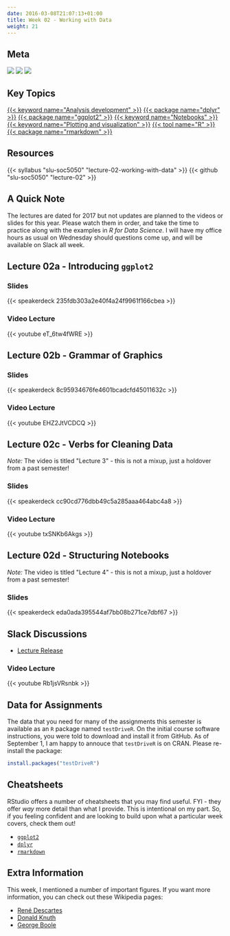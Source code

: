 ```yaml
---
date: 2016-03-08T21:07:13+01:00
title: Week 02 - Working with Data
weight: 21
---
```


## Meta
![](https://img.shields.io/badge/semester-fall%202018-orange.svg) ![](https://img.shields.io/badge/release-draft-red.svg) [![](https://img.shields.io/badge/last%20update-2018--09--03-brightgreen.svg)](https://github.com/slu-soc5050/lecture-02/blob/master/NEWS_SITE.md)

## Key Topics
[{{< keyword name="Analysis development" >}}](/topic-index/#a-d)
[{{< package name="dplyr" >}}](/topic-index/#a-d)
[{{< package name="ggplot2" >}}](/topic-index/#e-h)
[{{< keyword name="Notebooks" >}}](/topic-index/#m-p)
[{{< keyword name="Plotting and visualization" >}}](/topic-index/#m-p)
[{{< tool name="R" >}}](/topic-index/#q-t)
[{{< package name="rmarkdown" >}}](/topic-index/#q-t)

## Resources

{{< syllabus "slu-soc5050" "lecture-02-working-with-data" >}}
{{< github "slu-soc5050" "lecture-02" >}}

## A Quick Note
The lectures are dated for 2017 but not updates are planned to the videos or slides for this year. Please watch them in order, and take the time to practice along with the examples in *R for Data Science*. I will have my office hours as usual on Wednesday should questions come up, and will be available on Slack all week.

## Lecture 02a - Introducing `ggplot2`
### Slides
{{< speakerdeck 235fdb303a2e40f4a24f9961f166cbea >}}

### Video Lecture
{{< youtube eT_6tw4fWRE >}}

## Lecture 02b - Grammar of Graphics
### Slides
{{< speakerdeck 8c95934676fe4601bcadcfd45011632c >}}

### Video Lecture
{{< youtube EHZ2JtVCDCQ >}}

## Lecture 02c - Verbs for Cleaning Data
*Note:* The video is titled "Lecture 3" - this is not a mixup, just a holdover from a past semester!

### Slides
{{< speakerdeck cc90cd776dbb49c5a285aaa464abc4a8 >}}

### Video Lecture
{{< youtube txSNKb6Akgs >}}

## Lecture 02d - Structuring Notebooks
*Note:* The video is titled "Lecture 4" - this is not a mixup, just a holdover from a past semester!

### Slides
{{< speakerdeck eda0ada395544af7bb08b271ce7dbf67 >}}

## Slack Discussions <i class="fab fa-slack"></i>

* <a href="" target="_blank">Lecture Release</a>

### Video Lecture
{{< youtube Rb1jsVRsnbk >}}

## Data for Assignments
The data that you need for many of the assignments this semester is available as an `R` package named `testDriveR`. On the initial course software instructions, you were told to download and install it from GitHub. As of September 1, I am happy to annouce that `testDriveR` is on CRAN. Please re-install the package:

```r
install.packages("testDriveR")
```

## Cheatsheets
RStudio offers a number of cheatsheets that you may find useful. FYI - they offer *way* more detail than what I provide. This is intentional on my part. So, if you feeling confident and are looking to build upon what a particular week covers, check them out!

* [`ggplot2`](https://github.com/rstudio/cheatsheets/raw/master/source/pdfs/ggplot2-cheatsheet-2.1.pdf)
* [`dplyr`](https://github.com/rstudio/cheatsheets/raw/master/source/pdfs/data-transformation-cheatsheet.pdf)
* [`rmarkdown`](https://github.com/rstudio/cheatsheets/raw/master/source/pdfs/rmarkdown-cheatsheet-2.0.pdf)

## Extra Information
This week, I mentioned a number of important figures. If you want more information, you can check out these Wikipedia pages:

* [René Descartes](https://en.wikipedia.org/wiki/René_Descartes)
* [Donald Knuth](https://en.wikipedia.org/wiki/Donald_Knuth)
* [George Boole](https://en.wikipedia.org/wiki/George_Boole)

